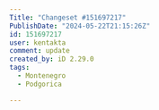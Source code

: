 ```yaml
---
Title: "Changeset #151697217"
PublishDate: "2024-05-22T21:15:26Z"
id: 151697217
user: kentakta
comment: update
created_by: iD 2.29.0
tags:
  - Montenegro
  - Podgorica

---
```

